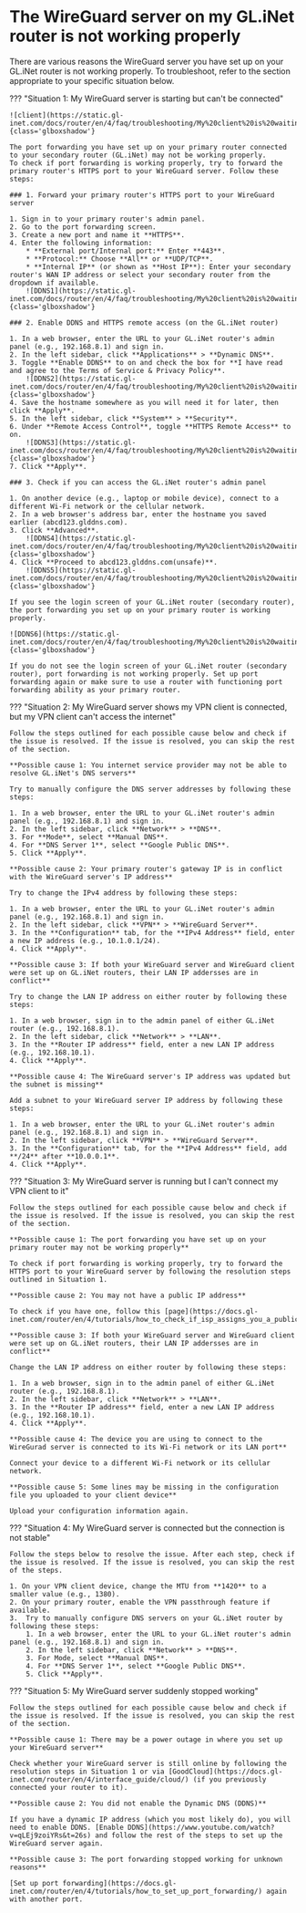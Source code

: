 # The WireGuard server on my GL.iNet router is not working properly

There are various reasons the WireGuard server you have set up on your GL.iNet router is not working properly. To troubleshoot, refer to the section appropriate to your specific situation below. 

??? "Situation 1: My WireGuard server is starting but can't be connected"

    ![client](https://static.gl-inet.com/docs/router/en/4/faq/troubleshooting/My%20client%20is%20waiting/client.jpg){class='glboxshadow'}

    The port forwarding you have set up on your primary router connected to your secondary router (GL.iNet) may not be working properly. 
    To check if port forwarding is working properly, try to forward the primary router's HTTPS port to your WireGuard server. Follow these steps: 

    ### 1. Forward your primary router's HTTPS port to your WireGuard server

    1. Sign in to your primary router's admin panel. 
    2. Go to the port forwarding screen. 
    3. Create a new port and name it **HTTPS**. 
    4. Enter the following information:
        * **External port/Internal port:** Enter **443**. 
        * **Protocol:** Choose **All** or **UDP/TCP**.
        * **Internal IP** (or shown as **Host IP**): Enter your secondary router's WAN IP address or select your secondary router from the dropdown if available.
        ![DDNS1](https://static.gl-inet.com/docs/router/en/4/faq/troubleshooting/My%20client%20is%20waiting/DDNS1.jpg){class='glboxshadow'}

    ### 2. Enable DDNS and HTTPS remote access (on the GL.iNet router)

    1. In a web browser, enter the URL to your GL.iNet router's admin panel (e.g., 192.168.8.1) and sign in.
    2. In the left sidebar, click **Applications** > **Dynamic DNS**. 
    3. Toggle **Enable DDNS** to on and check the box for **I have read and agree to the Terms of Service & Privacy Policy**. 
        ![DDNS2](https://static.gl-inet.com/docs/router/en/4/faq/troubleshooting/My%20client%20is%20waiting/DDNS2.jpg){class='glboxshadow'}
    4. Save the hostname somewhere as you will need it for later, then click **Apply**. 
    5. In the left sidebar, click **System** > **Security**. 
    6. Under **Remote Access Control**, toggle **HTTPS Remote Access** to on.  
        ![DDNS3](https://static.gl-inet.com/docs/router/en/4/faq/troubleshooting/My%20client%20is%20waiting/DDNS3.jpg){class='glboxshadow'}
    7. Click **Apply**. 

    ### 3. Check if you can access the GL.iNet router's admin panel 

    1. On another device (e.g., laptop or mobile device), connect to a different Wi-Fi network or the cellular network. 
    2. In a web browser's address bar, enter the hostname you saved earlier (abcd123.glddns.com). 
    3. Click **Advanced**. 
        ![DDNS4](https://static.gl-inet.com/docs/router/en/4/faq/troubleshooting/My%20client%20is%20waiting/DDNS4.jpg){class='glboxshadow'}
    4. Click **Proceed to abcd123.glddns.com(unsafe)**. 
        ![DDNS5](https://static.gl-inet.com/docs/router/en/4/faq/troubleshooting/My%20client%20is%20waiting/DDNS5.jpg){class='glboxshadow'}

    If you see the login screen of your GL.iNet router (secondary router), the port forwarding you set up on your primary router is working properly.

    ![DDNS6](https://static.gl-inet.com/docs/router/en/4/faq/troubleshooting/My%20client%20is%20waiting/DDNS6.jpg){class='glboxshadow'}

    If you do not see the login screen of your GL.iNet router (secondary router), port forwarding is not working properly. Set up port forwarding again or make sure to use a router with functioning port forwarding ability as your primary router. 


??? "Situation 2: My WireGuard server shows my VPN client is connected, but my VPN client can't access the internet"

    Follow the steps outlined for each possible cause below and check if the issue is resolved. If the issue is resolved, you can skip the rest of the section. 

    **Possible cause 1: You internet service provider may not be able to resolve GL.iNet's DNS servers**

    Try to manually configure the DNS server addresses by following these steps: 

    1. In a web browser, enter the URL to your GL.iNet router's admin panel (e.g., 192.168.8.1) and sign in.
    2. In the left sidebar, click **Network** > **DNS**. 
    3. For **Mode**, select **Manual DNS**. 
    4. For **DNS Server 1**, select **Google Public DNS**. 
    5. Click **Apply**. 

    **Possible cause 2: Your primary router's gateway IP is in conflict with the WireGuard server's IP address**

    Try to change the IPv4 address by following these steps: 

    1. In a web browser, enter the URL to your GL.iNet router's admin panel (e.g., 192.168.8.1) and sign in.
    2. In the left sidebar, click **VPN** > **WireGuard Server**. 
    3. In the **Configuration** tab, for the **IPv4 Address** field, enter a new IP address (e.g., 10.1.0.1/24). 
    4. Click **Apply**. 

    **Possible cause 3: If both your WireGuard server and WireGuard client were set up on GL.iNet routers, their LAN IP addersses are in conflict**

    Try to change the LAN IP address on either router by following these steps:     

    1. In a web browser, sign in to the admin panel of either GL.iNet router (e.g., 192.168.8.1). 
    2. In the left sidebar, click **Network** > **LAN**. 
    3. In the **Router IP address** field, enter a new LAN IP address (e.g., 192.168.10.1). 
    4. Click **Apply**. 

    **Possible cause 4: The WireGuard server's IP address was updated but the subnet is missing**

    Add a subnet to your WireGuard server IP address by following these steps: 

    1. In a web browser, enter the URL to your GL.iNet router's admin panel (e.g., 192.168.8.1) and sign in.
    2. In the left sidebar, click **VPN** > **WireGuard Server**. 
    3. In the **Configuration** tab, for the **IPv4 Address** field, add **/24** after **10.0.0.1**. 
    4. Click **Apply**. 

??? "Situation 3: My WireGuard server is running but I can't connect my VPN client to it"

    Follow the steps outlined for each possible cause below and check if the issue is resolved. If the issue is resolved, you can skip the rest of the section. 

    **Possible cause 1: The port forwarding you have set up on your primary router may not be working properly**

    To check if port forwarding is working properly, try to forward the HTTPS port to your WireGuard server by following the resolution steps outlined in Situation 1. 

    **Possible cause 2: You may not have a public IP address**

    To check if you have one, follow this [page](https://docs.gl-inet.com/router/en/4/tutorials/how_to_check_if_isp_assigns_you_a_public_ip_address/). 

    **Possible cause 3: If both your WireGuard server and WireGuard client were set up on GL.iNet routers, their LAN IP addersses are in conflict**

    Change the LAN IP address on either router by following these steps: 

    1. In a web browser, sign in to the admin panel of either GL.iNet router (e.g., 192.168.8.1). 
    2. In the left sidebar, click **Network** > **LAN**. 
    3. In the **Router IP address** field, enter a new LAN IP address (e.g., 192.168.10.1). 
    4. Click **Apply**. 

    **Possible cause 4: The device you are using to connect to the WireGurad server is connected to its Wi-Fi network or its LAN port** 

    Connect your device to a different Wi-Fi network or its cellular network. 

    **Possible cause 5: Some lines may be missing in the configuration file you uploaded to your client device**

    Upload your configuration information again. 


??? "Situation 4: My WireGuard server is connected but the connection is not stable"

    Follow the steps below to resolve the issue. After each step, check if the issue is resolved. If the issue is resolved, you can skip the rest of the steps.

    1. On your VPN client device, change the MTU from **1420** to a smaller value (e.g., 1380).
    2. On your primary router, enable the VPN passthrough feature if available. 
    3.  Try to manually configure DNS servers on your GL.iNet router by following these steps: 
        1. In a web browser, enter the URL to your GL.iNet router's admin panel (e.g., 192.168.8.1) and sign in.
        2. In the left sidebar, click **Network** > **DNS**. 
        3. For Mode, select **Manual DNS**. 
        4. For **DNS Server 1**, select **Google Public DNS**. 
        5. Click **Apply**. 

??? "Situation 5: My WireGuard server suddenly stopped working"

    Follow the steps outlined for each possible cause below and check if the issue is resolved. If the issue is resolved, you can skip the rest of the section. 

    **Possible cause 1: There may be a power outage in where you set up your WireGuard server**

    Check whether your WireGuard server is still online by following the resolution steps in Situation 1 or via [GoodCloud](https://docs.gl-inet.com/router/en/4/interface_guide/cloud/) (if you previously connected your router to it).

    **Possible cause 2: You did not enable the Dynamic DNS (DDNS)**

    If you have a dynamic IP address (which you most likely do), you will need to enable DDNS. [Enable DDNS](https://www.youtube.com/watch?v=qLEj9zoiYRs&t=26s) and follow the rest of the steps to set up the WireGuard server again. 

    **Possible cause 3: The port forwarding stopped working for unknown reasons**

    [Set up port forwarding](https://docs.gl-inet.com/router/en/4/tutorials/how_to_set_up_port_forwarding/) again with another port. 
